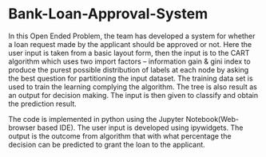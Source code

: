 # Bank-Loan-Approval-System
In this Open Ended Problem, the team has developed a system for whether a loan request made by the applicant should be approved or not. Here the user input is taken from a basic layout form, then the input is to the CART algorithm which uses two import factors – information gain & gini index to produce the purest possible distribution of labels at each node by asking the best question for partitioning the input dataset.
The training data set is used to train the learning complying the algorithm. The tree is also result as an output for decision making. The input is then given to classify and obtain the prediction result.

The code is implemented in python using the Jupyter Notebook(Web-browser based IDE). The user input is developed using ipywidgets. The output is the outcome from algorithm that with what percentage the decision can be predicted to grant the loan to the applicant.
